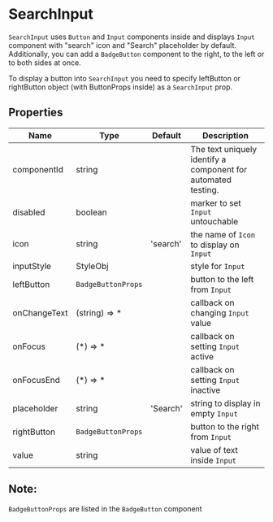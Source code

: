 # SearchInput

`SearchInput` uses `Button` and `Input` components inside and displays `Input` component with "search" icon and "Search"
placeholder by default. Additionally, you can add a `BadgeButton` component to the right, to the left or to both sides at once.

To display a button into `SearchInput` you need to specify leftButton or rightButton object (with ButtonProps inside)
as a `SearchInput` prop.

## Properties

| Name         | Type               | Default  | Description                                                  |
| ------------ | ------------------ | -------- | -------------------------------------------------------------|
| componentId  | string             |          | The text uniquely identify a component for automated testing.|
| disabled     | boolean            |          | marker to set `Input` untouchable                            |
| icon         | string             | 'search' | the name of `Icon` to display on `Input`                     |
| inputStyle   | StyleObj           |          | style for `Input`                                            |
| leftButton   | `BadgeButtonProps` |          | button to the left from `Input`                              |
| onChangeText | (string) => *      |          | callback on changing `Input` value                           |
| onFocus      | (*) => *           |          | callback on setting `Input` active                           |
| onFocusEnd   | (*) => *           |          | callback on setting `Input` inactive                         |
| placeholder  | string             | 'Search' | string to display in empty `Input`                           |
| rightButton  | `BadgeButtonProps` |          | button to the right from `Input`                             |
| value        | string             |          | value of text inside `Input`                                 |

## Note:
`BadgeButtonProps` are listed in the `BadgeButton` component
